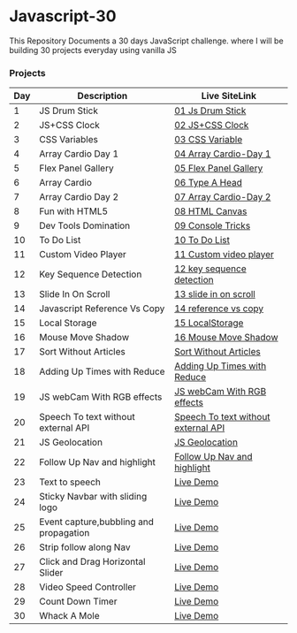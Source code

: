# Javascript-30

This Repository Documents a 30 days JavaScript challenge. where I will be building 30 projects everyday using vanilla JS

### Projects

| Day | Description          | Live SiteLink                                                                      | 
| --- | -------------------- | ---------------------------------------------------------------------------------- | 
| 1   | JS Drum Stick        | [01 Js Drum Stick](https://fevenseyfu.github.io/Javascript-30/01-Javascript-drum-kit/)     | 
| 2   | JS+CSS Clock         | [02 JS+CSS Clock](https://fevenseyfu.github.io/Javascript-30/02-JS-and-CSS-Clock/)         |
| 3   | CSS Variables        | [03 CSS Variable](https://fevenseyfu.github.io/Javascript-30/03-CSS-Variables/)            | 
| 4   | Array Cardio Day 1   | [04 Array Cardio-Day 1](https://fevenseyfu.github.io/Javascript-30/04-Array-Cardio-day-1/) | 
| 5   | Flex Panel Gallery   | [05 Flex Panel Gallery](https://fevenseyfu.github.io/Javascript-30/05-Flex-Panel-Gallery/) | 
| 6   | Array Cardio         | [06 Type A Head](https://fevenseyfu.github.io/Javascript-30/06-Type-Ahead/)                | 
| 7   | Array Cardio Day 2   | [07 Array Cardio-Day 2](https://fevenseyfu.github.io/Javascript-30/07-Array-Cardio-Day-2/) | 
| 8   | Fun with HTML5       | [08 HTML Canvas](https://fevenseyfu.github.io/Javascript-30/08-Fun-With-HTML5/)            |
| 9   | Dev Tools Domination | [09 Console Tricks](https://fevenseyfu.github.io/Javascript-30/09-Dev-Tools-Domination/)   |
| 10  | To Do List           | [10 To Do List](https://fevenseyfu.github.io/Javascript-30/10-ToDo-List/)                  |
| 11  | Custom Video Player  | [11 Custom video player](https://fevenseyfu.github.io/Javascript-30/11-Custom-video-player/)|
| 12  | Key Sequence Detection | [12 key sequence detection](https://fevenseyfu.github.io/Javascript-30/12-key-sequence-detection/)|
| 13  | Slide In On Scroll| [13 slide in on scroll](https://fevenseyfu.github.io/Javascript-30/13-slide-in-on-scroll/)|
| 14  | Javascript Reference Vs Copy| [14 reference vs copy](https://fevenseyfu.github.io/Javascript-30/14-reference-vs-copy/)|
| 15  | Local Storage| [15 LocalStorage](https://fevenseyfu.github.io/Javascript-30/15-LocalStorage/)|
| 16  | Mouse Move Shadow| [16 Mouse Move Shadow](https://fevenseyfu.github.io/Javascript-30/16-mouse-move-shadow/)|
| 17  | Sort Without Articles| [Sort Without Articles](https://fevenseyfu.github.io/Javascript-30/17-sort-without-articles/)|
| 18  | Adding Up Times with Reduce| [Adding Up Times with Reduce](https://fevenseyfu.github.io/Javascript-30/18-Adding-Up-Times-with-Reduce/)|
| 19  | JS webCam With RGB effects| [JS webCam With RGB effects](https://fevenseyfu.github.io/Javascript-30/19-webcam-fun/)|
| 20  | Speech To text without external API| [Speech To text without external API](https://fevenseyfu.github.io/Javascript-30/20-speech-detection/)|
| 21  | JS Geolocation| [JS Geolocation](https://fevenseyfu.github.io/Javascript-30/21-Geo-location/)|
| 22  | Follow Up Nav and highlight| [Follow Up Nav and highlight](https://fevenseyfu.github.io/Javascript-30/22-follow-along-link/)|
| 23  | Text to speech| [Live Demo](https://fevenseyfu.github.io/Javascript-30/23-speech-syntesis/)|
| 24  | Sticky Navbar with sliding logo| [Live Demo](https://fevenseyfu.github.io/Javascript-30/24-sticky-nav/)|
| 25  | Event capture,bubbling and propagation| [Live Demo](https://fevenseyfu.github.io/Javascript-30/25-event-Capture-propagation-bubbling/)|
| 26  | Strip follow along Nav| [Live Demo](https://fevenseyfu.github.io/Javascript-30/26-stripe-follow-along-nav/)|
| 27  | Click and Drag Horizontal Slider| [Live Demo](https://fevenseyfu.github.io/Javascript-30/27-Click&Drag/)|
| 28  | Video Speed Controller| [Live Demo](https://fevenseyfu.github.io/Javascript-30/28-Video-Speed-Controller/)|
| 29  | Count Down Timer| [Live Demo](https://fevenseyfu.github.io/Javascript-30/29-Countdonw-Timer/)|
| 30  | Whack A Mole| [Live Demo](https://fevenseyfu.github.io/Javascript-30/30-Whack-a-mole/)|